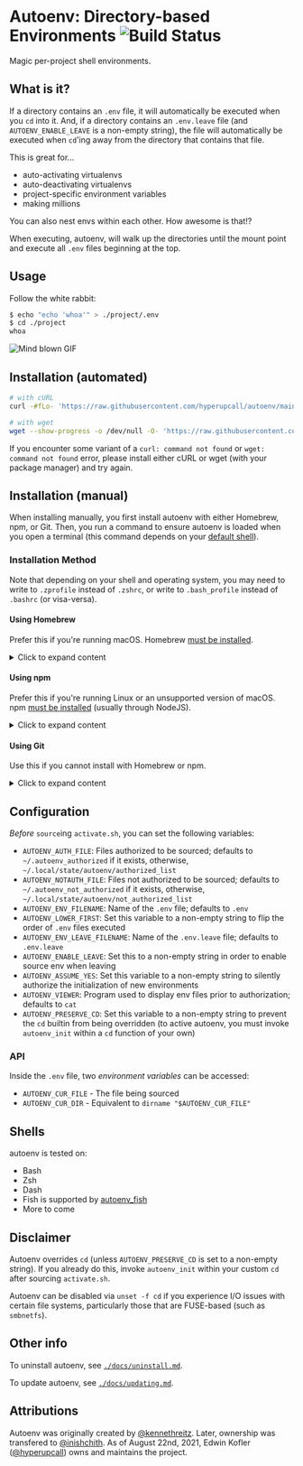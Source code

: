 # Autoenv: Directory-based Environments ![Build Status](https://github.com/hyperupcall/autoenv/actions/workflows/ci.yml/badge.svg)

Magic per-project shell environments.

## What is it?

If a directory contains an `.env` file, it will automatically be executed when you `cd` into it. And, if a directory contains an `.env.leave` file (and `AUTOENV_ENABLE_LEAVE` is a non-empty string), the file will automatically be executed when `cd`'ing away from the directory that contains that file.

This is great for...

- auto-activating virtualenvs
- auto-deactivating virtualenvs
- project-specific environment variables
- making millions

You can also nest envs within each other. How awesome is that!?

When executing, autoenv, will walk up the directories until the mount
point and execute all `.env` files beginning at the top.

## Usage

Follow the white rabbit:

```sh
$ echo "echo 'whoa'" > ./project/.env
$ cd ./project
whoa
```

![Mind blown GIF](http://media.tumblr.com/tumblr_ltuzjvbQ6L1qzgpx9.gif)

## Installation (automated)

```sh
# with cURL
curl -#fLo- 'https://raw.githubusercontent.com/hyperupcall/autoenv/main/scripts/install.sh' | sh

# with wget
wget --show-progress -o /dev/null -O- 'https://raw.githubusercontent.com/hyperupcall/autoenv/main/scripts/install.sh' | sh
```

If you encounter some variant of a `curl: command not found` or `wget: command not found` error, please install either cURL or wget (with your package manager) and try again.

## Installation (manual)

When installing manually, you first install autoenv with either Homebrew, npm, or Git. Then, you run a command to ensure autoenv is loaded when you open a terminal (this command depends on your [default shell](https://askubuntu.com/a/590901)).

### Installation Method

Note that depending on your shell and operating system, you may need to write to `.zprofile` instead of `.zshrc`, or write to `.bash_profile` instead of `.bashrc` (or visa-versa).

#### Using Homebrew

Prefer this if you're running macOS. Homebrew [must be installed](https://brew.sh).

<details>
<summary>Click to expand content</summary>

First, download the [autoenv](https://formulae.brew.sh/formula/autoenv) homebrew formulae:

```sh
$ brew install 'autoenv'
```

Then, execute one of the following to ensure autoenv is loaded when you open a terminal:

```sh
# For Zsh shell (on Linux or macOS)
$ printf '%s\n' "source $(brew --prefix autoenv)/activate.sh" >> "${ZDOTDIR:-$HOME}/.zprofile"

# For Bash shell (on Linux)
$ printf '%s\n' "source $(brew --prefix autoenv)/activate.sh" >> ~/.bashrc

# For Bash shell (on macOS)
$ printf '%s\n' "source $(brew --prefix autoenv)/activate.sh" >> ~/.bash_profile
```

</details>

#### Using npm

Prefer this if you're running Linux or an unsupported version of macOS. npm [must be installed](https://nodejs.org/en/download) (usually through NodeJS).

<details>
<summary>Click to expand content</summary>

First, download the [@hyperupcall/autoenv](https://www.npmjs.com/package/@hyperupcall/autoenv) npm package:

```sh
$ npm install -g '@hyperupcall/autoenv'
```

Then, execute one of the following to ensure autoenv is loaded when you open a terminal:

```sh
# For Zsh shell (on Linux or macOS)
$ printf '%s\n' "source $(npm root -g)/@hyperupcall/autoenv/activate.sh" >> "${ZDOTDIR:-$HOME}/.zprofile"

# For Bash shell (on Linux)
$ printf '%s\n' "source $(npm root -g)/@hyperupcall/autoenv/activate.sh" >> ~/.bashrc

# For Bash shell (on macOS)
$ printf '%s\n' "source $(npm root -g)/@hyperupcall/autoenv/activate.sh" >> ~/.bash_profile
```

</details>

#### Using Git

Use this if you cannot install with Homebrew or npm.

<details>
<summary>Click to expand content</summary>

First, clone this repository:

```sh
$ git clone 'https://github.com/hyperupcall/autoenv' ~/.autoenv
```

Then, execute one of the following to ensure autoenv is loaded when you open a terminal:

```sh
# For Zsh shell (on Linux or macOS)
$ printf '%s\n' "source ~/.autoenv/activate.sh" >> "${ZDOTDIR:-$HOME}/.zprofile"

# For Bash shell (on Linux)
$ printf '%s\n' "source ~/.autoenv/activate.sh" >> ~/.bashrc

# For Bash shell (on macOS)
$ printf '%s\n' "source ~/.autoenv/activate.sh" >> ~/.bash_profile
```

</details>

## Configuration

_Before_ `source`ing `activate.sh`, you can set the following variables:

- `AUTOENV_AUTH_FILE`: Files authorized to be sourced; defaults to `~/.autoenv_authorized` if it exists, otherwise, `~/.local/state/autoenv/authorized_list`
- `AUTOENV_NOTAUTH_FILE`: Files not authorized to be sourced; defaults to `~/.autoenv_not_authorized` if it exists, otherwise, `~/.local/state/autoenv/not_authorized_list`
- `AUTOENV_ENV_FILENAME`: Name of the `.env` file; defaults to `.env`
- `AUTOENV_LOWER_FIRST`: Set this variable to a non-empty string to flip the order of `.env` files executed
- `AUTOENV_ENV_LEAVE_FILENAME`: Name of the `.env.leave` file; defaults to `.env.leave`
- `AUTOENV_ENABLE_LEAVE`: Set this to a non-empty string in order to enable source env when leaving
- `AUTOENV_ASSUME_YES`: Set this variable to a non-empty string to silently authorize the initialization of new environments
- `AUTOENV_VIEWER`: Program used to display env files prior to authorization; defaults to `cat`
- `AUTOENV_PRESERVE_CD`: Set this variable to a non-empty string to prevent the `cd` builtin from being overridden (to active autoenv, you must invoke `autoenv_init` within a `cd` function of your own)

### API

Inside the `.env` file, two _environment variables_ can be accessed:

- `AUTOENV_CUR_FILE` - The file being sourced
- `AUTOENV_CUR_DIR` - Equivalent to `dirname "$AUTOENV_CUR_FILE"`

## Shells

autoenv is tested on:

- Bash
- Zsh
- Dash
- Fish is supported by [autoenv_fish](https://github.com/loopbit/autoenv_fish)
- More to come

## Disclaimer

Autoenv overrides `cd` (unless `AUTOENV_PRESERVE_CD` is set to a non-empty string). If you already do this, invoke `autoenv_init` within your custom `cd` after sourcing `activate.sh`.

Autoenv can be disabled via `unset -f cd` if you experience I/O issues with certain file systems, particularly those that are FUSE-based (such as `smbnetfs`).

## Other info

To uninstall autoenv, see [`./docs/uninstall.md`](./docs/uninstall.md).

To update autoenv, see [`./docs/updating.md`](./docs/updating.md).

## Attributions

Autoenv was originally created by [@kennethreitz](https://github.com/kennethreitz). Later, ownership was transfered to [@inishchith](https://github.com/inishchith). As of August 22nd, 2021, Edwin Kofler ([@hyperupcall](https://github.com/hyperupcall)) owns and maintains the project.
